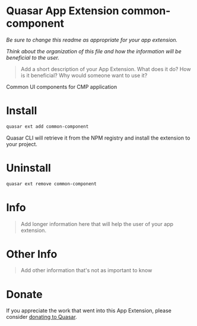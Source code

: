 Quasar App Extension common-component
===

_Be sure to change this readme as appropriate for your app extension._

_Think about the organization of this file and how the information will be beneficial to the user._

> Add a short description of your App Extension. What does it do? How is it beneficial? Why would someone want to use it?

Common UI components for CMP application

# Install
```bash
quasar ext add common-component
```
Quasar CLI will retrieve it from the NPM registry and install the extension to your project.


# Uninstall
```bash
quasar ext remove common-component
```

# Info
> Add longer information here that will help the user of your app extension.

# Other Info
> Add other information that's not as important to know

# Donate
If you appreciate the work that went into this App Extension, please consider [donating to Quasar](https://donate.quasar.dev).

